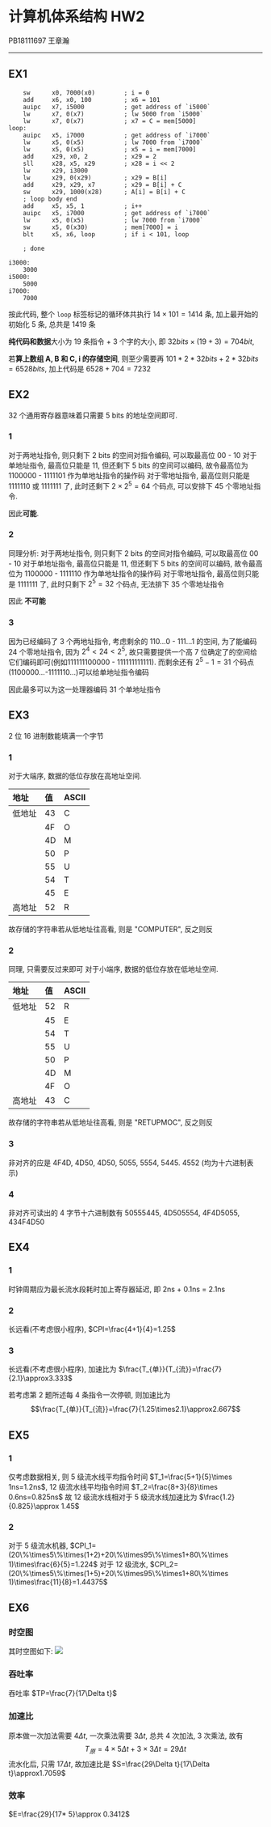 # 计算机体系结构 HW2

PB18111697 王章瀚

-----

## EX1

```riscv
    sw      x0, 7000(x0)        ; i = 0
    add     x6, x0, 100         ; x6 = 101
    auipc   x7, i5000           ; get address of `i5000`
    lw      x7, 0(x7)           ; lw 5000 from `i5000`
    lw      x7, 0(x7)           ; x7 = C = mem[5000]
loop:
    auipc   x5, i7000           ; get address of `i7000`
    lw      x5, 0(x5)           ; lw 7000 from `i7000`
    lw      x5, 0(x5)           ; x5 = i = mem[7000]
    add     x29, x0, 2          ; x29 = 2
    sll     x28, x5, x29        ; x28 = i << 2
    lw      x29, i3000
    lw      x29, 0(x29)         ; x29 = B[i]
    add     x29, x29, x7        ; x29 = B[i] + C
    sw      x29, 1000(x28)      ; A[i] = B[i] + C
    ; loop body end
    add     x5, x5, 1           ; i++
    auipc   x5, i7000           ; get address of `i7000`
    lw      x5, 0(x5)           ; lw 7000 from `i7000`
    sw      x5, 0(x30)          ; mem[7000] = i
    blt     x5, x6, loop        ; if i < 101, loop
    
    ; done

i3000:
    3000
i5000:
    5000
i7000:
    7000

```

按此代码, 整个 `loop` 标签标记的循环体共执行 $14 \times 101 = 1414$ 条, 加上最开始的初始化 5 条, 总共是 1419 条

**纯代码和数据**大小为 19 条指令 + 3 个字的大小, 即 $32 bits \times (19+3)=704 bit$,

若**算上数组 A, B 和 C, i 的存储空间**, 则至少需要再 $101*2*32bits + 2 * 32bits=6528 bits$, 加上代码是 $6528+704=7232$

## EX2

32 个通用寄存器意味着只需要 5 bits 的地址空间即可.

### 1
对于两地址指令, 则只剩下 2 bits 的空间对指令编码, 可以取最高位 00 - 10
对于单地址指令, 最高位只能是 11, 但还剩下 5 bits 的空间可以编码, 故令最高位为 1100000 - 1111101 作为单地址指令的操作码
对于零地址指令, 最高位则只能是 1111110 或 1111111 了, 此时还剩下 $2 \times 2^5=64$ 个码点, 可以安排下 45 个零地址指令.

因此**可能**.

### 2
同理分析:
对于两地址指令, 则只剩下 2 bits 的空间对指令编码, 可以取最高位 00 - 10
对于单地址指令, 最高位只能是 11, 但还剩下 5 bits 的空间可以编码, 故令最高位为 1100000 - 1111110 作为单地址指令的操作码
对于零地址指令, 最高位则只能是 1111111 了, 此时只剩下 $2^5=32$ 个码点, 无法排下 35 个零地址指令

因此 **不可能**

### 3

因为已经编码了 3 个两地址指令, 考虑剩余的 110...0 - 111...1 的空间, 为了能编码 24 个零地址指令, 因为 $2^4 < 24 < 2^5$, 故只需要提供一个高 7 位确定了的空间给它们编码即可(例如111111100000 - 111111111111). 而剩余还有 $2^5 - 1=31$ 个码点(1100000...-1111110...)可以给单地址指令编码

因此最多可以为这一处理器编码 31 个单地址指令

## EX3

2 位 16 进制数能填满一个字节

### 1
对于大端序, 数据的低位存放在高地址空间. 

|地址|值|ASCII|
|:-|:-|:-|
|低地址|43|C|
||4F|O|
||4D|M|
||50|P|
||55|U|
||54|T|
||45|E|
|高地址|52|R|

故存储的字符串若从低地址往高看, 则是 "COMPUTER", 反之则反

### 2
同理, 只需要反过来即可
对于小端序, 数据的低位存放在低地址空间. 

|地址|值|ASCII|
|:-|:-|:-|
|低地址|52|R|
||45|E|
||54|T|
||55|U|
||50|P|
||4D|M|
||4F|O|
|高地址|43|C|

故存储的字符串若从低地址往高看, 则是 "RETUPMOC", 反之则反

### 3
非对齐的应是 4F4D, 4D50, 4D50, 5055, 5554, 5445. 4552 (均为十六进制表示)

### 4
非对齐可读出的 4 字节十六进制数有 50555445, 4D505554, 4F4D5055, 434F4D50

## EX4
### 1
时钟周期应为最长流水段耗时加上寄存器延迟, 即 2ns + 0.1ns = 2.1ns
### 2
长远看(不考虑很小程序), $CPI=\frac{4+1}{4}=1.25$
### 3
长远看(不考虑很小程序), 加速比为 $\frac{T_{单}}{T_{流}}=\frac{7}{2.1}\approx3.333$

若考虑第 2 题所述每 4 条指令一次停顿, 则加速比为 $$\frac{T_{单}}{T_{流}}=\frac{7}{1.25\times2.1}\approx2.667$$

## EX5
### 1
仅考虑数据相关, 则
5 级流水线平均指令时间 $T_1=\frac{5+1}{5}\times 1ns=1.2ns$,
12 级流水线平均指令时间 $T_2=\frac{8+3}{8}\times 0.6ns=0.825ns$
故 12 级流水线相对于 5 级流水线加速比为 $\frac{1.2}{0.825}\approx 1.45$

### 2
对于 5 级流水机器, $CPI_1=(20\%\times5\%\times(1+2)+20\%\times95\%\times1+80\%\times 1)\times\frac{6}{5}=1.224$
对于 12 级流水, $CPI_2=(20\%\times5\%\times(1+5)+20\%\times95\%\times1+80\%\times 1)\times\frac{11}{8}=1.44375$

## EX6
### 时空图
其时空图如下:
![](6.2.png)

### 吞吐率
吞吐率 $TP=\frac{7}{17\Delta t}$

### 加速比
原本做一次加法需要 $4\Delta t$, 一次乘法需要 $3\Delta t$, 总共 4 次加法, 3 次乘法, 故有
$$T_{原}=4\times 5\Delta t + 3\times 3\Delta t=29 \Delta t$$
流水化后, 只需 $17\Delta t$, 故加速比是 $S=\frac{29\Delta t}{17\Delta t}\approx1.7059$

### 效率

$E=\frac{29}{17* 5}\approx 0.3412$
